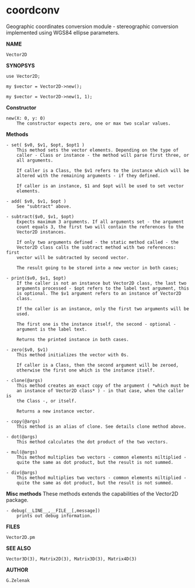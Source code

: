 # coordconv

Geographic coordinates conversion module - stereographic conversion implemented using WGS84 ellipse parameters.

**NAME**

    Vector2D

**SYNOPSYS**

    use Vector2D;

    my $vector = Vector2D->new();

    my $vector = Vector2D->new(1, 1);

  **Constructor**

    new(X: 0, y: 0)
        The constructor expects zero, one or max two scalar values.

  **Methods**

    - set( $v0, $v1, $opt, $opt1 )
        This method sets the vector elements. Depending on the type of
        caller - Class or instance - the method will parse first three, or
        all arguments.

        If caller is a Class, the $v1 refers to the instance which will be
        altered with the remaining arguments - if they defined.

        If caller is an instance, $1 and $opt will be used to set vector
        elements.

    - add( $v0, $v1, $opt )
        See "subtract" above.

    - subtract($v0, $v1, $opt)
        Expects maximum 3 arguments. If all arguments set - the argument
        count equals 3, the first two will contain the references to the
        Vector2D instances.

        If only two arguments defined - the static method called - the
        Vector2D class calls the subtract method with two references: first
        vector will be subtracted by second vector.

        The result going to be stored into a new vector in both cases;

    - print($v0, $v1, $opt)
        If the caller is not an instance but Vector2D class, the last two
        arguments processed - $opt refers to the label text argument, this
        is optional. The $v1 argument refers to an instance of Vector2D
        class.

        If the caller is an instance, only the first two arguments will be
        used.

        The first one is the instance itself, the second - optional -
        argument is the label text.

        Returns the printed instance in both cases.

    - zero($v0, $v1)
        This method initializes the vector with 0s.

        If caller is a Class, then the second argument will be zeroed,
        otherwise the first one which is the instance itself.

    - clone(@args)
        This method creates an exact copy of the argument ( *which must be
        an instance of Vector2D class* ) - in that case, when the caller is
        the Class -, or itself.

        Returns a new instance vector.

    - copy(@args)
        This method is an alias of clone. See details clone method above.

    - dot(@args)
        This method calculates the dot product of the two vectors.

    - mul(@args)
        This method multiplies two vectors - common elements miltiplied -
        quite the same as dot product, but the result is not summed.

    - div(@args)
        This method multiplies two vectors - common elements miltiplied -
        quite the same as dot product, but the result is not summed.

  **Misc methods**
    These methods extends the capabilities of the Vector2D package.

    - debug(__LINE__,__FILE__[,message])
        prints out debug information.

**FILES**

    Vector2D.pm

**SEE ALSO**

    Vector3D(3), Matrix2D(3), Matrix3D(3), Matrix4D(3)

**AUTHOR**

    G.Zelenak
